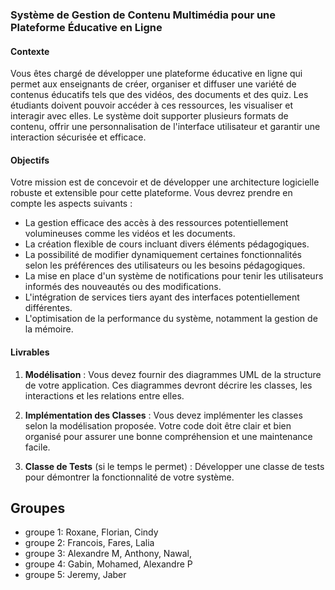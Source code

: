 ### Système de Gestion de Contenu Multimédia pour une Plateforme Éducative en Ligne

#### Contexte

Vous êtes chargé de développer une plateforme éducative en ligne qui permet aux enseignants de créer, organiser et diffuser une variété de contenus éducatifs tels que des vidéos, des documents et des quiz.
Les étudiants doivent pouvoir accéder à ces ressources, les visualiser et interagir avec elles.
Le système doit supporter plusieurs formats de contenu, offrir une personnalisation de l'interface utilisateur et garantir une interaction sécurisée et efficace.

#### Objectifs

Votre mission est de concevoir et de développer une architecture logicielle robuste et extensible pour cette plateforme. Vous devrez prendre en compte les aspects suivants :
- La gestion efficace des accès à des ressources potentiellement volumineuses comme les vidéos et les documents.
- La création flexible de cours incluant divers éléments pédagogiques.
- La possibilité de modifier dynamiquement certaines fonctionnalités selon les préférences des utilisateurs ou les besoins pédagogiques.
- La mise en place d'un système de notifications pour tenir les utilisateurs informés des nouveautés ou des modifications.
- L'intégration de services tiers ayant des interfaces potentiellement différentes.
- L'optimisation de la performance du système, notamment la gestion de la mémoire.

#### Livrables

1. **Modélisation** : Vous devez fournir des diagrammes UML de la structure de votre application. Ces diagrammes devront décrire les classes, les interactions et les relations entre elles.

2. **Implémentation des Classes** : Vous devez implémenter les classes selon la modélisation proposée. Votre code doit être clair et bien organisé pour assurer une bonne compréhension et une maintenance facile.

3. **Classe de Tests** (si le temps le permet) : Développer une classe de tests pour démontrer la fonctionnalité de votre système.

## Groupes

- groupe 1: Roxane, Florian, Cindy
- groupe 2: Francois, Fares, Lalia
- groupe 3: Alexandre M, Anthony, Nawal,
- groupe 4: Gabin, Mohamed, Alexandre P
- groupe 5: Jeremy, Jaber